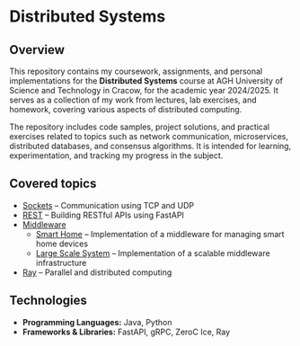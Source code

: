 # Distributed Systems

## Overview

This repository contains my coursework, assignments, and personal implementations for the **Distributed Systems** course at AGH University of Science and Technology in Cracow, for the academic year 2024/2025. It serves as a collection of my work from lectures, lab exercises, and homework, covering various aspects of distributed computing.

The repository includes code samples, project solutions, and practical exercises related to topics such as network communication, microservices, distributed databases, and consensus algorithms. It is intended for learning, experimentation, and tracking my progress in the subject.

## Covered topics

- [Sockets](/Sockets/) – Communication using TCP and UDP
- [REST](/FastAPI/) – Building RESTful APIs using FastAPI
- [Middleware](/Middleware/)
  - [Smart Home](/Middleware/SmartHome) – Implementation of a middleware for managing smart home devices
  - [Large Scale System](/Middleware/LargeScaleMiddleware) – Implementation of a scalable middleware infrastructure
- [Ray](/Ray/) – Parallel and distributed computing

## Technologies

- **Programming Languages:** Java, Python
- **Frameworks & Libraries:** FastAPI, gRPC, ZeroC Ice, Ray
